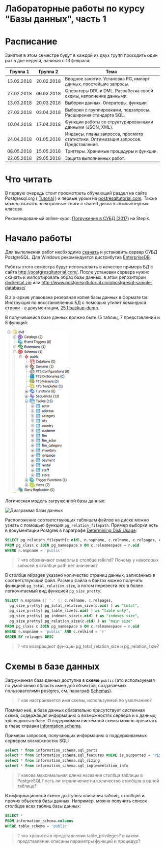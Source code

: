Лабораторные работы по курсу "Базы данных", часть 1
================================

# Расписание
Занятия в этом семестре будут в каждой из двух групп проходить один раз в две недели, начиная с 13 февраля:

Группа 1 |Группа 2 | Тема
---- | ---- | ----
13.02.2018 | 20.02.2018 | Вводное занятие. Установка PG, импорт данных, простейшие запросы. 
27.02.2018 | 06.03.2018 | Операторы DDL и DML. Разработка своей схемы, наполнение данными. 
13.03.2018 | 20.03.2018 | Выборки данных. Операторы, функции. 
27.03.2018 | 03.04.2018 | Выборки с группировками, подзапросы. Расширения стандарта SQL. 
10.04.2018 | 17.04.2018 | Функции работы со структурированными данными (JSON, XML). 
24.04.2018 | 01.05.2018 | Индексы, планы запросов, просмотр статистики. Оптимизация запросов. Представления. 
08.05.2018 | 15.05.2018 | Триггеры. Хранимые процедуры и функции. 
22.05.2018 | 29.05.2018 | Защита выполненных работ. 


# Что читать
В первую очередь стоит просмотреть обучающий раздел на сайте Postgresql.org ( [Tutorial](http://www.postgresql.org/docs/10/static/tutorial.html) ) и первые уроки на [postresqltutorial.com](http://www.postgresqltutorial.com). Также можно скачать электронные книги с shared диска в компьютерных классах.

Рекомендованный online-курс: [Погружение в СУБД (2017)](https://stepik.org/course/3203/syllabus) на Stepik.

# Начало работы
Для выполнения работ необходимо [скачать](https://www.postgresql.org/download/) и установить сервер СУБД PostgreSQL. Для Windows рекомендуется дистрибутив [EnterpriseDB](https://www.enterprisedb.com/downloads/postgres-postgresql-downloads).

Работы этого семестра будут использовать в качестве примера БД с сайта http://postgresqltutorial.com/. После установки сервера нужно скачать и импортировать образ базы данных:
в этом репозитории [dvdrental.zip](files/dvdrental.zip) или http://www.postgresqltutorial.com/postgresql-sample-database/

В zip-архив упакована резервная копия базы данных в формате tar. Инструкция по восстановлению БД с помощью утилит командной строки - в документации, [25.1 backup-dump](https://www.postgresql.org/docs/10/static/backup-dump.html#BACKUP-DUMP-RESTORE).

В получившейся базе данных должно быть 15 таблиц, 7 представлений и 8 функций:

![Restored db](files/restored_db.png)

Логическая модель загруженной базы данных:

![Диаграмма базы данных](http://www.postgresqltutorial.com/wp-content/uploads/2013/05/PostgreSQL-Sample-Database.png)

Расположение соответствующих таблицам файлов на диске можно узнать с помощью функции `pg_relation_filepath`. Пример выборки есть в документации Postgres в параграфе [Determining Disk Usage](https://www.postgresql.org/docs/10/static/disk-usage.html):

```sql
SELECT pg_relation_filepath(c.oid), n.nspname, c.relname, c.relpages, c.relkind 
FROM pg_class c JOIN pg_namespace n ON c.relnamespace = n.oid 
WHERE n.nspname = 'public'
```

> :grey_question: что обозначают символы в столбце relkind? Почему у некоторых записей в столбце path нет значения?


В столбце relpages указано количество страниц данных, записанных в соответствующий файл. Размер файла в байтах можно получить функцией `pg_total_relation_size`, а потом перевести его в более легкочитаемый вид функцией `pg_size_pretty`:

```sql
SELECT n.nspname || '.' || c.relname, c.relpages, 
  pg_size_pretty( pg_total_relation_size(c.oid) ) as "total",
  pg_size_pretty( pg_table_size(c.oid) ) as "table only",
  pg_size_pretty( pg_indexes_size(c.oid) ) as "indexes size",
  pg_size_pretty( pg_relation_size(c.oid) ) as "main size"
FROM pg_class c JOIN pg_namespace n ON c.relnamespace = n.oid 
WHERE n.nspname = 'public' AND c.relkind = 'r'
ORDER BY relpages DESC
```

> :grey_question: что возвращают функции pg_total_relation_size и pg_relation_size?

# Схемы в базе данных

Загруженная база данных доступна в __схеме__ `public` (это используемая по умолчанию область имен для объектов, создаваемых пользователями postgres, см. параграф [Schemas](https://www.postgresql.org/docs/10/static/ddl-schemas.html)). 

> :grey_question: как настраивается имя схемы, используемой по умолчанию?

Помимо неё, в базе данных обязательно присутствует системная схема, содержащая информацию о возможностях сервера и о данных, хранящихся в базе. О содержимом системной схемы можно прочитать в главе справки [Information schema](https://www.postgresql.org/docs/10/static/information-schema.html). 

Примеры запросов, получающих информацию о поддерживаемых сервером возможностях SQL:
```sql
select * from information_schema.sql_parts
select * from information_schema.sql_features WHERE is_supported = 'YES'
select * from information_schema.sql_sizing
select * from information_schema.sql_implementation_info
```
> :grey_question: какова максимальная длина названия столбца таблицы в PostgreSQL? есть ли ограничение на количество столбцов в одной таблице?

В информационной схеме доступны описания таблиц, столбцов и прочих объектов базы данных. Например, можно получить список столбцов всех таблиц базы данных:
```sql
SELECT *
FROM information_schema.columns
WHERE table_schema = 'public'
```

> :grey_question: что хранится в представлении table_privileges? в каком представлении описаны параметры функций и процедур?

